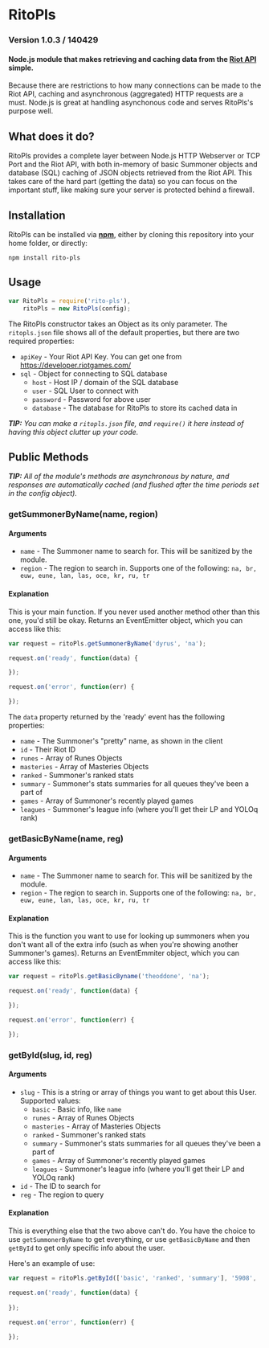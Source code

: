 RitoPls
========

### Version 1.0.3 / 140429

#### Node.js module that makes retrieving and caching data from the [Riot API](https://developer.riotgames.com/) simple.

Because there are restrictions to how many connections can be made to the Riot API, caching and asynchronous (aggregated) HTTP requests are a must. Node.js is great at handling asynchonous code and serves RitoPls's purpose well.

## What does it do?

RitoPls provides a complete layer between Node.js HTTP Webserver or TCP Port and the Riot API, with both in-memory of basic Summoner objects and database (SQL) caching of JSON objects retrieved from the Riot API. This takes care of the hard part (getting the data) so you can focus on the important stuff, like making sure your server is protected behind a firewall.

## Installation

RitoPls can be installed via [**npm**](www.npmjs.org), either by cloning this repository into your home folder, or directly:

```
npm install rito-pls
```

## Usage

``` js
var RitoPls = require('rito-pls'),
	ritoPls = new RitoPls(config);
```

The RitoPls constructor takes an Object as its only parameter. The `ritopls.json` file shows all of the default properties, but there are two required properties:

* `apiKey` - Your Riot API Key. You can get one from https://developer.riotgames.com/
* `sql` - Object for connecting to SQL database
	* `host` - Host IP / domain of the SQL database
	* `user` - SQL User to connect with
	* `password` - Password for above user
	* `database` - The database for RitoPls to store its cached data in

_**TIP:** You can make a `ritopls.json` file, and `require()` it here instead of having this object clutter up your code._

## Public Methods

_**TIP:** All of the module's methods are asynchronous by nature, and responses are automatically cached (and flushed after the time periods set in the config object)._

### getSummonerByName(name, region)

#### Arguments

* `name` - The Summoner name to search for. This will be sanitized by the module.
* `region` - The region to search in. Supports one of the following: `na, br, euw, eune, lan, las, oce, kr, ru, tr`

#### Explanation

This is your main function. If you never used another method other than this one, you'd still be okay. Returns an EventEmitter object, which you can access like this:

``` js
var request = ritoPls.getSummonerByName('dyrus', 'na');

request.on('ready', function(data) {

});

request.on('error', function(err) {

});
```

The `data` property returned by the 'ready' event has the following properties:

* `name` - The Summoner's "pretty" name, as shown in the client
* `id` - Their Riot ID
* `runes` - Array of Runes Objects
* `masteries` - Array of Masteries Objects
* `ranked` - Summoner's ranked stats
* `summary` - Summoner's stats summaries for all queues they've been a part of
* `games` - Array of Summoner's recently played games
* `leagues` - Summoner's league info (where you'll get their LP and YOLOq rank)

### getBasicByName(name, reg)

#### Arguments

* `name` - The Summoner name to search for. This will be sanitized by the module.
* `region` - The region to search in. Supports one of the following: `na, br, euw, eune, lan, las, oce, kr, ru, tr`

#### Explanation

This is the function you want to use for looking up summoners when you don't want all of the extra info (such as when you're showing another Summoner's games). Returns an EventEmmiter object, which you can access like this:

``` js
var request = ritoPls.getBasicByname('theoddone', 'na');

request.on('ready', function(data) {

});

request.on('error', function(err) {

});
```

### getById(slug, id, reg)

#### Arguments

* `slug` - This is a string or array of things you want to get about this User. Supported values:
	* `basic` - Basic info, like `name`
	* `runes` - Array of Runes Objects
	* `masteries` - Array of Masteries Objects
	* `ranked` - Summoner's ranked stats
	* `summary` - Summoner's stats summaries for all queues they've been a part of
	* `games` - Array of Summoner's recently played games
	* `leagues` - Summoner's league info (where you'll get their LP and YOLOq rank)
* `id` - The ID to search for
* `reg` - The region to query

#### Explanation

This is everything else that the two above can't do. You have the choice to use `getSummonerByName` to get everything, or use `getBasicByName` and then `getById` to get only specific info about the user.

Here's an example of use:

``` js
var request = ritoPls.getById(['basic', 'ranked', 'summary'], '5908', 'na');

request.on('ready', function(data) {
	
});

request.on('error', function(err) {
	
});
```